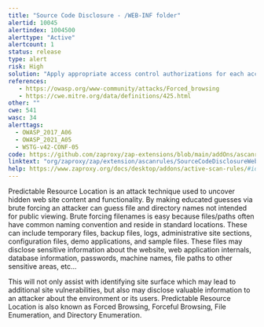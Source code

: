 ```yaml
---
title: "Source Code Disclosure - /WEB-INF folder"
alertid: 10045
alertindex: 1004500
alerttype: "Active"
alertcount: 1
status: release
type: alert
risk: High
solution: "Apply appropriate access control authorizations for each access to all restricted URLs, scripts or files.  Consider using MVC based frameworks such as Struts."
references:
   - https://owasp.org/www-community/attacks/Forced_browsing
   - https://cwe.mitre.org/data/definitions/425.html
other: ""
cwe: 541
wasc: 34
alerttags: 
  - OWASP_2017_A06
  - OWASP_2021_A05
  - WSTG-v42-CONF-05
code: https://github.com/zaproxy/zap-extensions/blob/main/addOns/ascanrules/src/main/java/org/zaproxy/zap/extension/ascanrules/SourceCodeDisclosureWebInfScanRule.java
linktext: "org/zaproxy/zap/extension/ascanrules/SourceCodeDisclosureWebInfScanRule.java"
help: https://www.zaproxy.org/docs/desktop/addons/active-scan-rules/#id-10045
---
```

Predictable Resource Location is an attack technique used to uncover hidden web site content and functionality. By making educated guesses via brute forcing an attacker can guess file and directory names not intended for public viewing. Brute forcing filenames is easy because files/paths often have common naming convention and reside in standard locations. These can include temporary files, backup files, logs, administrative site sections, configuration files, demo applications, and sample files. These files may disclose sensitive information about the website, web application internals, database information, passwords, machine names, file paths to other sensitive areas, etc...

This will not only assist with identifying site surface which may lead to additional site vulnerabilities, but also may disclose valuable information to an attacker about the environment or its users. Predictable Resource Location is also known as Forced Browsing, Forceful Browsing, File Enumeration, and Directory Enumeration.
